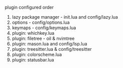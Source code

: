 plugin configured order
1. lazy package manager - init.lua and config/lazy.lua
2. options - config/options.lua
3. keymaps - config/keymaps.lua
4. plugin: whichkey.lua
5. plugin: filetree - oil & nvimtree
6. plugin: mason.lua and config/lsp.lua
7. plugin: treesitter.lua & config/treesitter
7. plugin: colorscheme.lua
8. plugin: statusbar.lua
